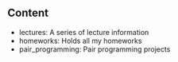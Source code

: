 ## Content 
- lectures: A series of lecture information
- homeworks: Holds all my homeworks
- pair_programming: Pair programming projects


